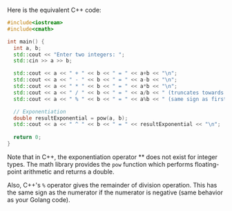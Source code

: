 Here is the equivalent C++ code:

```cpp
#include<iostream>
#include<cmath>

int main() {
  int a, b;
  std::cout << "Enter two integers: ";
  std::cin >> a >> b;

  std::cout << a << " + " << b << " = " << a+b << "\n";
  std::cout << a << " - " << b << " = " << a-b << "\n";
  std::cout << a << " * " << b << " = " << a*b << "\n";
  std::cout << a << " / " << b << " = " << a/b << " (truncates towards zero)\n";
  std::cout << a << " % " << b << " = " << a%b << " (same sign as first operand)" << "\n";

  // Exponentiation
  double resultExponential = pow(a, b);
  std::cout << a << " ^ " << b << " = " << resultExponential << "\n";
  
  return 0;
}
```

Note that in C++, the exponentiation operator ** does not exist for integer types. The math library provides the `pow` function which performs floating-point arithmetic and returns a double.

Also, C++'s `%` operator gives the remainder of division operation. This has the same sign as the numerator if the numerator is negative (same behavior as your Golang code).
